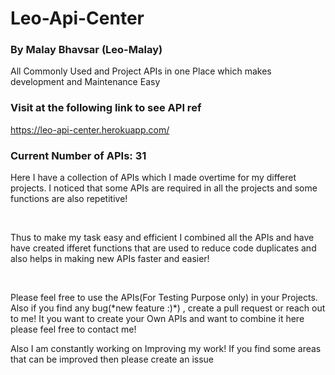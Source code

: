 # Leo-Api-Center

### By Malay Bhavsar (Leo-Malay)

All Commonly Used and Project APIs in one Place which makes development and Maintenance Easy

### Visit at the following link to see API ref

https://leo-api-center.herokuapp.com/

### Current Number of APIs: 31

<p>Here I have a collection of APIs which I made overtime for my differet projects. I noticed that some APIs are required in all the projects and some functions are also repetitive!</p>
<br/>
<p>Thus to make my task easy and efficient I combined all the APIs and have have created ifferet functions that are used to reduce code duplicates and also helps in making new APIs faster and easier!</p>
<br/>
<p>Please feel free to use the APIs(For Testing Purpose only) in your Projects. Also if you find any bug(*new feature :)*) , create a pull request or reach out to me! It you want to create your Own APIs and want to combine it here please feel free to contact me!</p>
<p>Also I am constantly working on Improving my work! If you find some areas that can be improved then please create an issue</p>
<br/>
